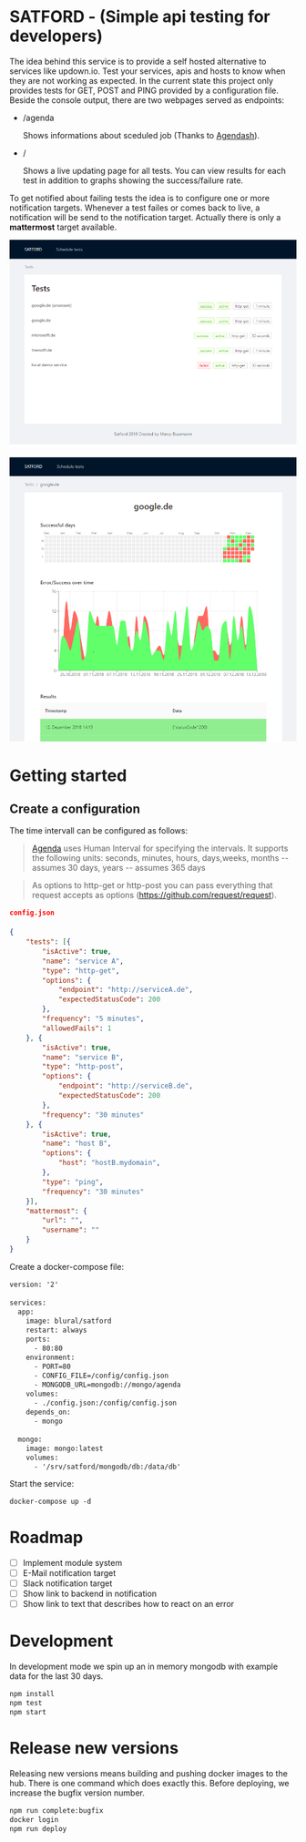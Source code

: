 # SATFORD - (Simple api testing for developers)

The idea behind this service is to provide a self hosted alternative to services like updown.io. Test your services, apis and hosts to know when they are not working as expected. In the current state this project only provides tests for GET, POST and PING provided by a configuration file. Beside the console output, there are two webpages served as endpoints:

- /agenda

    Shows informations about sceduled job (Thanks to [Agendash](https://github.com/agenda/agendash)).

- /

    Shows a live updating page for all tests. You can view results for each test in addition to graphs showing the success/failure rate.

To get notified about failing tests the idea is to configure one or more notification targets. Whenever a test failes or comes back to live, a notification will be send to the notification target. Actually there is only a **mattermost** target available.

![List of all configured tests](screenshots/satford-tests.png)

![Overview about a tests results](screenshots/satford-test.png)

# Getting started

## Create a configuration

The time intervall can be configured as follows:

>[Agenda](https://github.com/agenda/agenda) uses Human Interval for specifying the intervals. It supports the following units:
>seconds, minutes, hours, days,weeks, months -- assumes 30 days, years -- assumes 365 days

> As options to http-get or http-post you can pass everything that request accepts as options (https://github.com/request/request).

```json
config.json

{
    "tests": [{
        "isActive": true,
        "name": "service A",
        "type": "http-get",
        "options": {
            "endpoint": "http://serviceA.de",
            "expectedStatusCode": 200
        },
        "frequency": "5 minutes",
        "allowedFails": 1
    }, {
        "isActive": true,
        "name": "service B",
        "type": "http-post",
        "options": {
            "endpoint": "http://serviceB.de",
            "expectedStatusCode": 200
        },
        "frequency": "30 minutes"
    }, {
        "isActive": true,
        "name": "host B",
        "options": {
            "host": "hostB.mydomain",
        },
        "type": "ping",
        "frequency": "30 minutes"
    }],
    "mattermost": {
        "url": "",
        "username": ""
    }
}
```

Create a docker-compose file:

```
version: '2'

services:
  app: 
    image: blural/satford
    restart: always
    ports: 
      - 80:80
    environment:
      - PORT=80
      - CONFIG_FILE=/config/config.json
      - MONGODB_URL=mongodb://mongo/agenda
    volumes:
      - ./config.json:/config/config.json
    depends_on: 
      - mongo

  mongo:
    image: mongo:latest
    volumes: 
      - '/srv/satford/mongodb/db:/data/db'
```

Start the service:
```
docker-compose up -d
```

# Roadmap
- [ ] Implement module system
- [ ] E-Mail notification target
- [ ] Slack notification target
- [ ] Show link to backend in notification
- [ ] Show link to text that describes how to react on an error

# Development

In development mode we spin up an in memory mongodb with example data for the last 30 days.

```
npm install
npm test
npm start
```

# Release new versions
Releasing new versions means building and pushing docker images to the hub. There is one command which does exactly this. 
Before deploying, we increase the bugfix version number.
```
npm run complete:bugfix
docker login
npm run deploy
```
